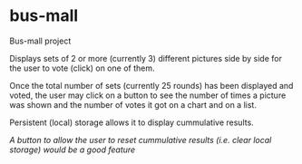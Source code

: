 # bus-mall
Bus-mall project

Displays sets of 2 or more (currently 3) different pictures side by side for the user to vote (click) on one of them.

Once the total number of sets (currently 25 rounds) has been displayed and voted, the user may click on a button to see the number of times a picture was shown and the number of votes it got on a chart and on a list.

Persistent (local) storage allows it to display cummulative results.

*A button to allow the user to reset cummulative results (i.e. clear local storage) would be a good feature*